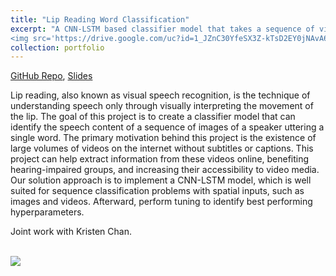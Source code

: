 ```yaml
---
title: "Lip Reading Word Classification"
excerpt: "A CNN-LSTM based classifier model that takes a sequence of video frames as input and identify the word being uttered from the speaker.<br/>
<img src='https://drive.google.com/uc?id=1_JZnC30YfeSX3Z-kTsD2EY0jNAvA6bZh'>"
collection: portfolio
---
```


[GitHub Repo](https://github.com/gary-boyuan-zhang/LipReadingWordClassification), 
[Slides](https://drive.google.com/file/d/1OvjH-ZHeSn1ZTmZpThJh6JbvDVoHrokG/view?usp=sharing)

Lip reading, also known as visual speech recognition, is the technique of understanding speech only through visually interpreting the movement of the lip. 
The goal of this project is to create a classifier model that can identify the speech content of a sequence of images of a speaker uttering a single word. 
The primary motivation behind this project is the existence of large volumes of videos on the internet without subtitles or captions. 
This project can help extract information from these videos online, benefiting hearing-impaired groups, and increasing their accessibility to video media. 
Our solution approach is to implement a CNN-LSTM model, which is well suited for sequence classification problems with spatial inputs, such as images and videos. 
Afterward, perform tuning to identify best performing hyperparameters.

Joint work with Kristen Chan.

<br/>
<img src='https://drive.google.com/uc?id=1_JZnC30YfeSX3Z-kTsD2EY0jNAvA6bZh'>


